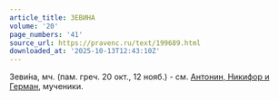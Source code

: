 ```yaml
---
article_title: ЗЕВИНА
volume: '20'
page_numbers: '41'
source_url: https://pravenc.ru/text/199689.html
downloaded_at: '2025-10-13T12:43:10Z'
---
```


Зеви́на, мч. (пам. греч. 20 окт., 12 нояб.) - см. [Антонин, Никифор и Герман](<https://pravenc.ru/text/Антонин  Никифор и Герман.html>), мученики.
